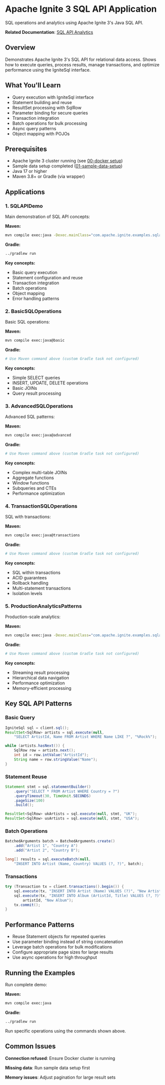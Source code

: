 # Apache Ignite 3 SQL API Application

SQL operations and analytics using Apache Ignite 3's Java SQL API.

**Related Documentation**: [SQL API Analytics](../../docs/03-data-access-apis/02-sql-api-analytics.md)

## Overview

Demonstrates Apache Ignite 3's SQL API for relational data access. Shows how to execute queries, process results, manage transactions, and optimize performance using the IgniteSql interface.

## What You'll Learn

- Query execution with IgniteSql interface
- Statement building and reuse
- ResultSet processing with SqlRow
- Parameter binding for secure queries
- Transaction integration
- Batch operations for bulk processing
- Async query patterns
- Object mapping with POJOs

## Prerequisites

- Apache Ignite 3 cluster running (see [00-docker setup](../00-docker/README.md))
- Sample data setup completed ([01-sample-data-setup](../01-sample-data-setup/))
- Java 17 or higher
- Maven 3.8+ or Gradle (via wrapper)

## Applications

### 1. SQLAPIDemo

Main demonstration of SQL API concepts:

**Maven:**
```bash
mvn compile exec:java -Dexec.mainClass="com.apache.ignite.examples.sqlapi.SQLAPIDemo"
```

**Gradle:**
```bash
../gradlew run
```

**Key concepts:**

- Basic query execution
- Statement configuration and reuse
- Transaction integration
- Batch operations
- Object mapping
- Error handling patterns

### 2. BasicSQLOperations

Basic SQL operations:

**Maven:**
```bash
mvn compile exec:java@basic
```

**Gradle:**
```bash
# Use Maven command above (custom Gradle task not configured)
```

**Key concepts:**

- Simple SELECT queries
- INSERT, UPDATE, DELETE operations
- Basic JOINs
- Query result processing

### 3. AdvancedSQLOperations

Advanced SQL patterns:

**Maven:**
```bash
mvn compile exec:java@advanced
```

**Gradle:**
```bash
# Use Maven command above (custom Gradle task not configured)
```

**Key concepts:**

- Complex multi-table JOINs
- Aggregate functions
- Window functions
- Subqueries and CTEs
- Performance optimization

### 4. TransactionSQLOperations

SQL with transactions:

**Maven:**
```bash
mvn compile exec:java@transactions
```

**Gradle:**
```bash
# Use Maven command above (custom Gradle task not configured)
```

**Key concepts:**

- SQL within transactions
- ACID guarantees
- Rollback handling
- Multi-statement transactions
- Isolation levels

### 5. ProductionAnalyticsPatterns

Production-scale analytics:

**Maven:**
```bash
mvn compile exec:java -Dexec.mainClass="com.apache.ignite.examples.sqlapi.ProductionAnalyticsPatterns"
```

**Gradle:**
```bash
# Use Maven command above (custom Gradle task not configured)
```

**Key concepts:**

- Streaming result processing
- Hierarchical data navigation
- Performance optimization
- Memory-efficient processing

## Key SQL API Patterns

### Basic Query

```java
IgniteSql sql = client.sql();
ResultSet<SqlRow> artists = sql.execute(null, 
    "SELECT ArtistId, Name FROM Artist WHERE Name LIKE ?", "%Rock%");

while (artists.hasNext()) {
    SqlRow row = artists.next();
    int id = row.intValue("ArtistId");
    String name = row.stringValue("Name");
}
```

### Statement Reuse

```java
Statement stmt = sql.statementBuilder()
    .query("SELECT * FROM Artist WHERE Country = ?")
    .queryTimeout(30, TimeUnit.SECONDS)
    .pageSize(100)
    .build();

ResultSet<SqlRow> ukArtists = sql.execute(null, stmt, "UK");
ResultSet<SqlRow> usArtists = sql.execute(null, stmt, "USA");
```

### Batch Operations

```java
BatchedArguments batch = BatchedArguments.create()
    .add("Artist 1", "Country A")
    .add("Artist 2", "Country B");

long[] results = sql.executeBatch(null,
    "INSERT INTO Artist (Name, Country) VALUES (?, ?)", batch);
```

### Transactions

```java
try (Transaction tx = client.transactions().begin()) {
    sql.execute(tx, "INSERT INTO Artist (Name) VALUES (?)", "New Artist");
    sql.execute(tx, "INSERT INTO Album (ArtistId, Title) VALUES (?, ?)", 
        artistId, "New Album");
    tx.commit();
}
```

## Performance Patterns

- Reuse Statement objects for repeated queries
- Use parameter binding instead of string concatenation
- Leverage batch operations for bulk modifications
- Configure appropriate page sizes for large results
- Use async operations for high throughput

## Running the Examples

Run complete demo:

**Maven:**
```bash
mvn compile exec:java
```

**Gradle:**
```bash
../gradlew run
```

Run specific operations using the commands shown above.

## Common Issues

**Connection refused**: Ensure Docker cluster is running

**Missing data**: Run sample data setup first

**Memory issues**: Adjust pagination for large result sets

